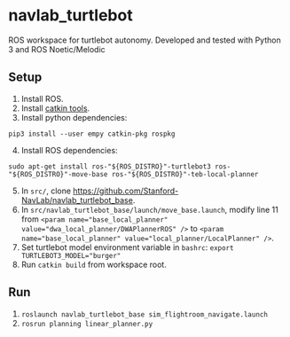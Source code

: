# navlab_turtlebot

ROS workspace for turtlebot autonomy. Developed and tested with Python 3 and ROS Noetic/Melodic

## Setup
1. Install ROS.
2. Install [catkin tools](https://catkin-tools.readthedocs.io/en/latest/installing.html).
3. Install python dependencies:
```
pip3 install --user empy catkin-pkg rospkg
```
4. Install ROS dependencies:
```
sudo apt-get install ros-"${ROS_DISTRO}"-turtlebot3 ros-"${ROS_DISTRO}"-move-base ros-"${ROS_DISTRO}"-teb-local-planner
```
5. In `src/`, clone https://github.com/Stanford-NavLab/navlab_turtlebot_base.
6. In `src/navlab_turtlebot_base/launch/move_base.launch`, modify line 11 from `<param name="base_local_planner" value="dwa_local_planner/DWAPlannerROS" />` to `<param name="base_local_planner" value="local_planner/LocalPlanner" />`.
7. Set turtlebot model environment variable in `bashrc`: `export TURTLEBOT3_MODEL="burger"`
8. Run `catkin build` from workspace root.

## Run
1. `roslaunch navlab_turtlebot_base sim_flightroom_navigate.launch`
2. `rosrun planning linear_planner.py`
